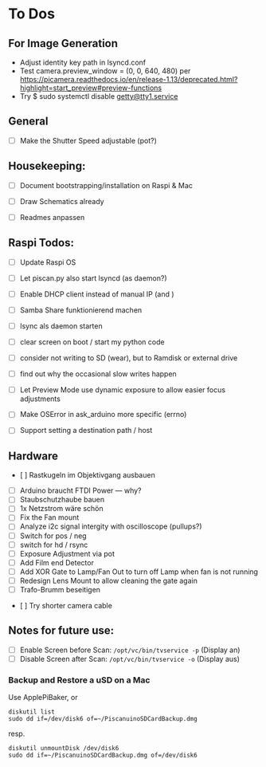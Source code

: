 # To Dos

## For Image Generation
- Adjust identity key path in lsyncd.conf
- Test camera.preview_window = (0, 0, 640, 480) per https://picamera.readthedocs.io/en/release-1.13/deprecated.html?highlight=start_preview#preview-functions
- Try $ sudo systemctl disable getty@tty1.service


## General
- [ ] Make the Shutter Speed adjustable (pot?)

## Housekeeping:
- [ ] Document bootstrapping/installation on Raspi & Mac
- [ ] Draw Schematics already
- [ ] Readmes anpassen


## Raspi Todos:
- [ ] Update Raspi OS
- [ ] Let piscan.py also start lsyncd (as daemon?)
- [ ] Enable DHCP client instead of manual IP (and )

- [ ] Samba Share funktionierend machen
- [ ] lsync als daemon starten
- [ ] clear screen on boot / start my python code
- [ ] consider not writing to SD (wear), but to Ramdisk or external drive
- [ ] find out why the occasional slow writes happen
- [ ] Let Preview Mode use dynamic exposure to allow easier focus adjustments
- [ ] Make OSError in ask_arduino more specific (errno)
- [ ] Support setting a destination path / host

 
## Hardware
- [ ] Rastkugeln im Objektivgang ausbauen
- [ ] Arduino braucht FTDI Power — why?
- [ ] Staubschutzhaube bauen
- [ ] 1x Netzstrom wäre schön
- [ ] Fix the Fan mount
- [ ] Analyze i2c signal intergity with oscilloscope (pullups?)
- [ ] Switch for pos / neg
- [ ] switch for hd / rsync
- [ ] Exposure Adjustment via pot
- [ ] Add Film end Detector
- [ ] Add XOR Gate to Lamp/Fan Out to turn off Lamp when fan is not running
- [ ] Redesign Lens Mount to allow cleaning the gate again
- [ ] Trafo-Brumm beseitigen
- [ ] Try shorter camera cable


## Notes for future use:
- [ ] Enable Screen before Scan: `/opt/vc/bin/tvservice -p` (Display an)
- [ ] Disable Screen after Scan: `/opt/vc/bin/tvservice -o` (Display aus)
### Backup and Restore a uSD on a Mac
Use ApplePiBaker, or 
```
diskutil list
sudo dd if=/dev/disk6 of=~/PiscanuinoSDCardBackup.dmg
```
resp.
```
diskutil unmountDisk /dev/disk6
sudo dd if=~/PiscanuinoSDCardBackup.dmg of=/dev/disk6
```

